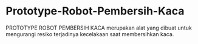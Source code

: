 # Prototype-Robot-Pembersih-Kaca

PROTOTYPE ROBOT PEMBERSIH KACA merupakan alat yang dibuat untuk mengurangi resiko terjadinya kecelakaan saat membersihkan kaca.
